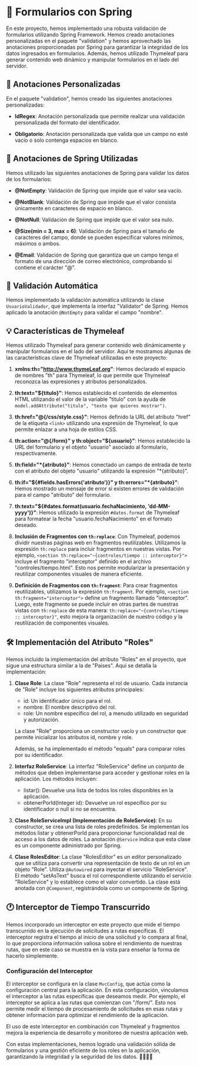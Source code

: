 # 📝 Formularios con Spring

En este proyecto, hemos implementado una robusta validación de formularios utilizando Spring Framework. Hemos creado anotaciones personalizadas en el paquete "validation" y hemos aprovechado las anotaciones proporcionadas por Spring para garantizar la integridad de los datos ingresados en formularios. Además, hemos utilizado Thymeleaf para generar contenido web dinámico y manipular formularios en el lado del servidor.

## 📌 Anotaciones Personalizadas

En el paquete "validation", hemos creado las siguientes anotaciones personalizadas:

- **IdRegex**: Anotación personalizada que permite realizar una validación personalizada del formato del identificador.

- **Obligatorio**: Anotación personalizada que valida que un campo no esté vacío o solo contenga espacios en blanco.

## 🌼 Anotaciones de Spring Utilizadas

Hemos utilizado las siguientes anotaciones de Spring para validar los datos de los formularios:

- **@NotEmpty**: Validación de Spring que impide que el valor sea vacío.

- **@NotBlank**: Validación de Spring que impide que el valor consista únicamente en caracteres de espacio en blanco.

- **@NotNull**: Validación de Spring que impide que el valor sea nulo.

- **@Size(min = 3, max = 6)**: Validación de Spring para el tamaño de caracteres del campo, donde se pueden especificar valores mínimos, máximos o ambos.

- **@Email**: Validación de Spring que garantiza que un campo tenga el formato de una dirección de correo electrónico, comprobando si contiene el carácter "@".

## 🚀 Validación Automática

Hemos implementado la validación automática utilizando la clase `UsuarioValidador`, que implementa la interfaz "Validator" de Spring. Hemos aplicado la anotación `@NotEmpty` para validar el campo "nombre".

## 💡 Características de Thymeleaf

Hemos utilizado Thymeleaf para generar contenido web dinámicamente y manipular formularios en el lado del servidor. Aquí te mostramos algunas de las características clave de Thymeleaf utilizadas en este proyecto:

1. **xmlns:th="http://www.thymeLeaf.org"**: Hemos declarado el espacio de nombres "th" para Thymeleaf, lo que permite que Thymeleaf reconozca las expresiones y atributos personalizados.

2. **th:text="${titulo}"**: Hemos establecido el contenido de elementos HTML utilizando el valor de la variable "titulo" con la ayuda de `model.addAttribute("titulo", "texto que quieres mostrar")`.

3. **th:href="@{/css/style.css}"**: Hemos definido la URL del atributo "href" de la etiqueta `<link>` utilizando una expresión de Thymeleaf, lo que permite enlazar a una hoja de estilos CSS.

4. **th:action="@{/form}" y th:object="${usuario}"**: Hemos establecido la URL del formulario y el objeto "usuario" asociado al formulario, respectivamente.

5. **th:field="*{atributo}"**: Hemos conectado un campo de entrada de texto con el atributo del objeto "usuario" utilizando la expresión "*{atributo}".

6. **th:if="${#fields.hasErrors('atributo')}" y th:errors="*{atributo}"**: Hemos mostrado un mensaje de error si existen errores de validación para el campo "atributo" del formulario.

7. **th:text="${#dates.format(usuario.fechaNacimiento, 'dd-MM-yyyy')}"**: Hemos utilizado la expresión `#dates.format` de Thymeleaf para formatear la fecha "usuario.fechaNacimiento" en el formato deseado.

8. **Inclusión de Fragmentos con `th:replace`**: Con Thymeleaf, podemos dividir nuestras páginas web en fragmentos reutilizables. Utilizamos la expresión `th:replace` para incluir fragmentos en nuestras vistas. Por ejemplo, `<section th:replace="~{controles/tiempo :: interceptor}">` incluye el fragmento "interceptor" definido en el archivo "controles/tiempo.html". Esto nos permite modularizar la presentación y reutilizar componentes visuales de manera eficiente.

9. **Definición de Fragmentos con `th:fragment`**: Para crear fragmentos reutilizables, utilizamos la expresión `th:fragment`. Por ejemplo, `<section th:fragment="interceptor">` define un fragmento llamado "interceptor". Luego, este fragmento se puede incluir en otras partes de nuestras vistas con `th:replace` de esta manera: `th:replace="~{controles/tiempo :: interceptor}"`, esto mejora la organización de nuestro código y la reutilización de componentes visuales.

## 🛠 Implementación del Atributo "Roles"

Hemos incluido la implementación del atributo "Roles" en el proyecto, que sigue una estructura similar a la de "Paises". Aquí se detalla la implementación:

1. **Clase Role**: La clase "Role" representa el rol de usuario. Cada instancia de "Role" incluye los siguientes atributos principales:
   - id: Un identificador único para el rol.
   - nombre: El nombre descriptivo del rol.
   - role: Un nombre específico del rol, a menudo utilizado en seguridad y autorización.

   La clase "Role" proporciona un constructor vacío y un constructor que permite inicializar los atributos id, nombre y role.

   Además, se ha implementado el método "equals" para comparar roles por su identificador.

2. **Interfaz RoleService**: La interfaz "RoleService" define un conjunto de métodos que deben implementarse para acceder y gestionar roles en la aplicación. Los métodos incluyen:
   - listar(): Devuelve una lista de todos los roles disponibles en la aplicación.
   - obtenerPorId(Integer id): Devuelve un rol específico por su identificador o null si no se encuentra.

3. **Clase RoleServiceImpl (Implementación de RoleService)**: En su constructor, se crea una lista de roles predefinidos. Se implementan los métodos listar y obtenerPorId para proporcionar funcionalidad real de acceso a los datos de roles. La anotación `@Service` indica que esta clase es un componente administrado por Spring.

4. **Clase RolesEditor**: La clase "RolesEditor" es un editor personalizado que se utiliza para convertir una representación de texto de un rol en un objeto "Role". Utiliza `@Autowired` para inyectar el servicio "RoleService". El método "setAsText" busca el rol correspondiente utilizando el servicio "RoleService" y lo establece como el valor convertido. La clase está anotada con `@Component`, registrándola como un componente de Spring.

## 🕐 Interceptor de Tiempo Transcurrido

Hemos incorporado un interceptor en este proyecto que mide el tiempo transcurrido en la ejecución de solicitudes a rutas específicas. El interceptor registra el tiempo al inicio de una solicitud y lo compara al final, lo que proporciona información valiosa sobre el rendimiento de nuestras rutas, que en este caso se muestra en la vista para enseñar la forma de hacerlo simplemente.

### Configuración del Interceptor

El interceptor se configura en la clase `MvcConfig`, que actúa como la configuración central para la aplicación. En esta configuración, vinculamos el interceptor a las rutas específicas que deseamos medir. Por ejemplo, el interceptor se aplica a las rutas que comienzan con "/form/". Esto nos permite medir el tiempo de procesamiento de solicitudes en esas rutas y obtener información para optimizar el rendimiento de la aplicación.

El uso de este interceptor en combinación con Thymeleaf y fragmentos mejora la experiencia de desarrollo y monitoreo de nuestra aplicación web.

Con estas implementaciones, hemos logrado una validación sólida de formularios y una gestión eficiente de los roles en la aplicación, garantizando la integridad y la seguridad de los datos. 🚀👨‍💻🌟
